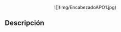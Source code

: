<center>
![](img/EncabezadoAPO1.jpg)
</center>

<div style="width:700px; margin:auto">
 
## Descripción ##

</div>

